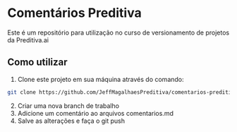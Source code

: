 # Comentários Preditiva
Este é um repositório para utilização no curso de versionamento de projetos da Preditiva.ai

## Como utilizar

1. Clone este projeto em sua máquina através do comando:

```sh 
git clone https://github.com/JeffMagalhaesPreditiva/comentarios-preditiva.git
```

2. Criar uma nova branch de trabalho
3. Adicione um comentário ao arquivos comentarios.md
4. Salve as alterações e faça o git push
